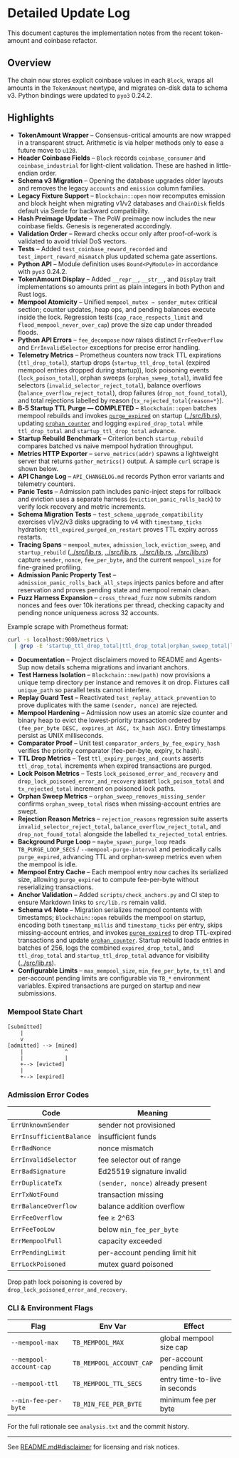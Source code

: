 # Detailed Update Log

This document captures the implementation notes from the recent token-amount and coinbase refactor.

## Overview

The chain now stores explicit coinbase values in each `Block`, wraps all amounts in the `TokenAmount` newtype, and migrates on-disk data to schema v3. Python bindings were updated to `pyo3` 0.24.2.

## Highlights

- **TokenAmount Wrapper** – Consensus-critical amounts are now wrapped in a transparent struct. Arithmetic is via helper methods only to ease a future move to `u128`.
- **Header Coinbase Fields** – `Block` records `coinbase_consumer` and `coinbase_industrial` for light-client validation. These are hashed in little-endian order.
- **Schema v3 Migration** – Opening the database upgrades older layouts and removes the legacy `accounts` and `emission` column families.
- **Legacy Fixture Support** – `Blockchain::open` now recomputes emission and block height when migrating v1/v2 databases and `ChainDisk` fields default via Serde for backward compatibility.
- **Hash Preimage Update** – The PoW preimage now includes the new coinbase fields. Genesis is regenerated accordingly.
- **Validation Order** – Reward checks occur only after proof-of-work is validated to avoid trivial DoS vectors.
- **Tests** – Added `test_coinbase_reward_recorded` and `test_import_reward_mismatch` plus updated schema gate assertions.
- **Python API** – Module definition uses `Bound<PyModule>` in accordance with `pyo3` 0.24.2.
- **TokenAmount Display** – Added `__repr__`, `__str__`, and `Display` trait implementations
  so amounts print as plain integers in both Python and Rust logs.
- **Mempool Atomicity** – Unified `mempool_mutex → sender_mutex` critical
  section; counter updates, heap ops, and pending balances execute inside the
  lock. Regression tests (`cap_race_respects_limit` and
  `flood_mempool_never_over_cap`) prove the size cap under threaded floods.
- **Python API Errors** – `fee_decompose` now raises distinct `ErrFeeOverflow` and `ErrInvalidSelector` exceptions for precise error handling.
- **Telemetry Metrics** – Prometheus counters now track TTL expirations
  (`ttl_drop_total`), startup drops (`startup_ttl_drop_total` (expired mempool entries dropped during startup)), lock poisoning
  events (`lock_poison_total`), orphan sweeps (`orphan_sweep_total`), invalid
  fee selectors (`invalid_selector_reject_total`), balance overflows
  (`balance_overflow_reject_total`), drop failures (`drop_not_found_total`),
  and total rejections labelled by reason (`tx_rejected_total{reason=*}`).
- **B‑5 Startup TTL Purge — COMPLETED** – `Blockchain::open` batches mempool
  rebuilds and invokes [`purge_expired`](../src.lib.rs#L1597-L1666) on startup
  ([../src/lib.rs](../src.lib.rs#L918-L935)), updating
  [`orphan_counter`](../src.lib.rs#L1638-L1663) and logging `expired_drop_total`
  while `ttl_drop_total` and `startup_ttl_drop_total` advance.
- **Startup Rebuild Benchmark** – Criterion bench `startup_rebuild` compares
  batched vs naive mempool hydration throughput.
- **Metrics HTTP Exporter** – `serve_metrics(addr)` spawns a lightweight server
  that returns `gather_metrics()` output. A sample `curl` scrape is shown below.
- **API Change Log** – `API_CHANGELOG.md` records Python error variants and
  telemetry counters.
- **Panic Tests** – Admission path includes panic-inject steps for rollback and
  eviction uses a separate harness (`eviction_panic_rolls_back`) to verify lock
  recovery and metric increments.
- **Schema Migration Tests** – `test_schema_upgrade_compatibility` exercises v1/v2/v3 disks upgrading to v4 with `timestamp_ticks` hydration; `ttl_expired_purged_on_restart` proves TTL expiry across restarts.
- **Tracing Spans** – `mempool_mutex`, `admission_lock`, `eviction_sweep`, and `startup_rebuild`
  ([../src/lib.rs](../src/lib.rs#L1067-L1082),
  [../src/lib.rs](../src/lib.rs#L1536-L1542),
  [../src/lib.rs](../src/lib.rs#L1622-L1657),
  [../src/lib.rs](../src.lib.rs#L879-L889))
  capture `sender`, `nonce`, `fee_per_byte`, and the current
  `mempool_size` for fine-grained profiling.
- **Admission Panic Property Test** – `admission_panic_rolls_back_all_steps`
  injects panics before and after reservation and proves pending state and
  mempool remain clean.
- **Fuzz Harness Expansion** – `cross_thread_fuzz` now submits random nonces
  and fees over 10k iterations per thread, checking capacity and pending nonce
  uniqueness across 32 accounts.

Example scrape with Prometheus format:

```bash
curl -s localhost:9000/metrics \
  | grep -E 'startup_ttl_drop_total|ttl_drop_total|orphan_sweep_total|lock_poison_total|tx_rejected_total'
```
- **Documentation** – Project disclaimers moved to README and Agents-Sup now details schema migrations and invariant anchors.
- **Test Harness Isolation** – `Blockchain::new(path)` now provisions a unique temp
  directory per instance and removes it on drop. Fixtures call `unique_path` so
  parallel tests cannot interfere.
- **Replay Guard Test** – Reactivated `test_replay_attack_prevention` to prove duplicates
  with the same `(sender, nonce)` are rejected.
- **Mempool Hardening** – Admission now uses an atomic size counter and binary
  heap to evict the lowest-priority transaction ordered by
  `(fee_per_byte DESC, expires_at ASC, tx_hash ASC)`. Entry timestamps persist as
  UNIX milliseconds.
- **Comparator Proof** – Unit test `comparator_orders_by_fee_expiry_hash`
  verifies the priority comparator (fee-per-byte, expiry, tx hash).
- **TTL Drop Metrics** – Test `ttl_expiry_purges_and_counts` asserts
  `ttl_drop_total` increments when expired transactions are purged.
- **Lock Poison Metrics** – Tests `lock_poisoned_error_and_recovery` and
  `drop_lock_poisoned_error_and_recovery` assert `lock_poison_total` and
  `tx_rejected_total` increment on poisoned lock paths.
- **Orphan Sweep Metrics** – `orphan_sweep_removes_missing_sender` confirms
  `orphan_sweep_total` rises when missing-account entries are swept.
- **Rejection Reason Metrics** – `rejection_reasons` regression suite asserts
  `invalid_selector_reject_total`, `balance_overflow_reject_total`, and
  `drop_not_found_total` alongside the labelled `tx_rejected_total` entries.
- **Background Purge Loop** – `maybe_spawn_purge_loop` reads
  `TB_PURGE_LOOP_SECS` / `--mempool-purge-interval` and periodically calls
  `purge_expired`, advancing TTL and orphan-sweep metrics even when the mempool
  is idle.
- **Mempool Entry Cache** – Each mempool entry now caches its serialized size,
  allowing `purge_expired` to compute fee-per-byte without reserializing
  transactions.
- **Anchor Validation** – Added `scripts/check_anchors.py` and CI step to ensure
  Markdown links to `src/lib.rs` remain valid.
- **Schema v4 Note** – Migration serializes mempool contents with timestamps;
  `Blockchain::open` rebuilds the mempool on startup, encoding both
  `timestamp_millis` and `timestamp_ticks` per entry, skips missing-account
  entries, and invokes [`purge_expired`](../src.lib.rs#L1597-L1666) to drop
  TTL-expired transactions and update [`orphan_counter`](../src.lib.rs#L1638-L1663).
  Startup rebuild loads entries in batches of 256, logs the combined
  `expired_drop_total`, and `ttl_drop_total` and `startup_ttl_drop_total`
  advance for visibility
  ([../src/lib.rs](../src.lib.rs#L918-L935)).
- **Configurable Limits** – `max_mempool_size`, `min_fee_per_byte`, `tx_ttl`
  and per-account pending limits are configurable via `TB_*` environment
  variables. Expired transactions are purged on startup and new submissions.

### Mempool State Chart

```
[submitted]
    |
    v
[admitted] --> [mined]
    |             ^
    |             |
    +--> [evicted]
    |
    +--> [expired]
```

### Admission Error Codes

| Code                   | Meaning                                   |
|------------------------|-------------------------------------------|
| `ErrUnknownSender`     | sender not provisioned                    |
| `ErrInsufficientBalance` | insufficient funds                     |
| `ErrBadNonce`          | nonce mismatch                            |
| `ErrInvalidSelector`   | fee selector out of range                 |
| `ErrBadSignature`      | Ed25519 signature invalid                 |
| `ErrDuplicateTx`       | `(sender, nonce)` already present         |
| `ErrTxNotFound`        | transaction missing                       |
| `ErrBalanceOverflow`   | balance addition overflow                 |
| `ErrFeeOverflow`       | fee ≥ 2^63                                |
| `ErrFeeTooLow`         | below `min_fee_per_byte`                  |
| `ErrMempoolFull`       | capacity exceeded                         |
| `ErrPendingLimit`      | per-account pending limit hit             |
| `ErrLockPoisoned`      | mutex guard poisoned                      |

Drop path lock poisoning is covered by `drop_lock_poisoned_error_and_recovery`.

### CLI & Environment Flags

| Flag                    | Env Var                  | Effect                       |
|-------------------------|--------------------------|------------------------------|
| `--mempool-max`         | `TB_MEMPOOL_MAX`         | global mempool size cap      |
| `--mempool-account-cap` | `TB_MEMPOOL_ACCOUNT_CAP` | per-account pending limit    |
| `--mempool-ttl`         | `TB_MEMPOOL_TTL_SECS`    | entry time-to-live in seconds|
| `--min-fee-per-byte`    | `TB_MIN_FEE_PER_BYTE`    | minimum fee per byte         |

For the full rationale see `analysis.txt` and the commit history.

---

See [README.md#disclaimer](../README.md#disclaimer) for licensing and risk notices.
